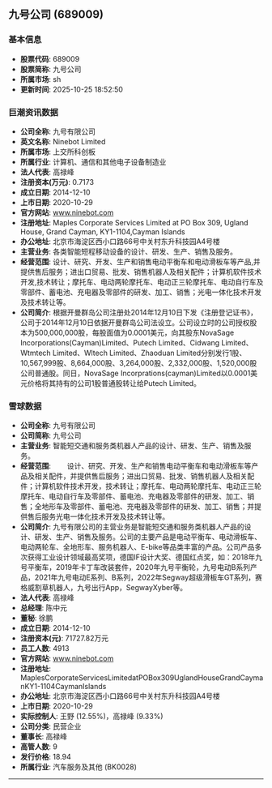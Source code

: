 ## 九号公司 (689009)

### 基本信息

- **股票代码**: 689009
- **股票简称**: 九号公司
- **所属市场**: sh
- **更新时间**: 2025-10-25 18:52:50

### 巨潮资讯数据

- **公司全称**: 九号有限公司
- **英文名称**: Ninebot Limited
- **所属市场**: 上交所科创板
- **所属行业**: 计算机、通信和其他电子设备制造业
- **法人代表**: 高禄峰
- **注册资本(万元)**: 0.7173
- **成立日期**: 2014-12-10
- **上市日期**: 2020-10-29
- **官方网站**: www.ninebot.com
- **注册地址**: Maples Corporate Services Limited at PO Box 309, Ugland House, Grand Cayman, KY1-1104,Cayman Islands
- **办公地址**: 北京市海淀区西小口路66号中关村东升科技园A4号楼
- **主营业务**: 各类智能短程移动设备的设计、研发、生产、销售及服务。
- **经营范围**: 设计、研究、开发、生产和销售电动平衡车和电动滑板车等产品,并提供售后服务；进出口贸易、批发、销售机器人及相关配件；计算机软件技术开发,技术转让；摩托车、电动两轮摩托车、电动正三轮摩托车、电动自行车及零部件、蓄电池、充电器及零部件的研发、加工、销售；光电一体化技术开发及技术转让等。
- **公司简介**: 根据开曼群岛公司注册处2014年12月10日下发《注册登记证书》，公司于2014年12月10日依据开曼群岛公司法设立。公司设立时的公司授权股本为500,000,000股，每股面值为0.0001美元，向其股东NovaSage Incorporations(Cayman)Limited、Putech Limited、Cidwang Limited、Wtmtech Limited、Wltech Limited、Zhaoduan Limited分别发行1股、10,567,999股、8,664,000股、3,264,000股、2,332,000股、1,520,000股公司普通股。同日，NovaSage Incorprations(cayman)Limited以0.0001美元价格将其持有的公司1股普通股转让给Putech Limited。

### 雪球数据

- **公司全称**: 九号有限公司
- **公司简称**: 九号公司
- **主营业务**: 智能短交通和服务类机器人产品的设计、研发、生产、销售及服务。
- **经营范围**: 　　设计、研究、开发、生产和销售电动平衡车和电动滑板车等产品及相关配件，并提供售后服务；进出口贸易、批发、销售机器人及相关配件；计算机软件技术开发，技术转让；摩托车、电动两轮摩托车、电动正三轮摩托车、电动自行车及零部件、蓄电池、充电器及零部件的研发、加工、销售；全地形车及零部件、蓄电池、充电器及零部件的研发、加工、销售；并提供售后服务光电一体化技术开发及技术转让等。
- **公司简介**: 九号有限公司的主营业务是智能短交通和服务类机器人产品的设计、研发、生产、销售及服务。公司的主要产品是电动平衡车、电动滑板车、电动两轮车、全地形车、服务机器人、E-bike等品类丰富的产品。公司产品多次获得工业设计领域最高奖项，德国IF设计大奖、德国红点奖，如：2018年九号平衡车，2019年卡丁车改装套件，2020年九号平衡轮，九号电动B系列产品，2021年九号电动E系列、B系列，2022年Segway超级滑板车GT系列，赛格威割草机器人，九号出行App，SegwayXyber等。
- **法人代表**: 高禄峰
- **总经理**: 陈中元
- **董秘**: 徐鹏
- **成立日期**: 2014-12-10
- **注册资本(元)**: 71727.82万元
- **员工人数**: 4913
- **官方网站**: www.ninebot.com
- **注册地址**: MaplesCorporateServicesLimitedatPOBox309UglandHouseGrandCaymanKY1-1104CaymanIslands
- **办公地址**: 北京市海淀区西小口路66号中关村东升科技园A4号楼
- **上市日期**: 2020-10-29
- **实际控制人**: 王野 (12.55%)，高禄峰 (9.33%)
- **公司分类**: 民营企业
- **董事长**: 高禄峰
- **高管人数**: 9
- **发行价格**: 18.94
- **所属行业**: 汽车服务及其他 (BK0028)

---